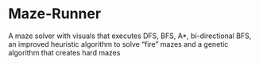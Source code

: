 # Maze-Runner
A maze solver with visuals that executes DFS, BFS, A*, bi-directional BFS, an improved heuristic algorithm to solve “fire” mazes and a genetic algorithm that creates hard mazes 
